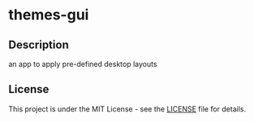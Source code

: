 # themes-gui

## Description

an app to apply pre-defined desktop layouts

## License

This project is under the MIT License - see the [LICENSE](LICENSE) file for details.
